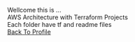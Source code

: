 Wellcome this is ...  
AWS Architecture with Terraform Projects  
Each folder have tf and readme files  
<a href=https://github.com/seoulcloud/seoulcloud>Back To Profile</a>  
